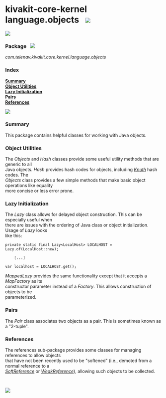 # kivakit-core-kernel language.objects &nbsp; ![](https://telenav.github.io/telenav-assets/images/icons/set-40.png)

![](https://telenav.github.io/telenav-assets/images/separators/horizontal-line.png)

### Package &nbsp; ![](https://telenav.github.io/telenav-assets/images/icons/box-24.png)

*com.telenav.kivakit.core.kernel.language.objects*

### Index

[**Summary**](#summary)  
[**Object Utilities**](#object-utilities)  
[**Lazy Initialization**](#lazy-initialization)  
[**Pairs**](#pairs)  
[**References**](#references)

![](https://telenav.github.io/telenav-assets/images/separators/horizontal-line.png)

### Summary <a name="summary"></a>

This package contains helpful classes for working with Java objects.

### Object Utilities <a name="summary"></a>

The *Objects* and *Hash* classes provide some useful utility methods that are generic to all  
Java objects. *Hash* provides hash codes for objects, including [*Knuth*](https://en.wikipedia.org/wiki/Donald_Knuth) hash codes. The  
*Objects* class provides a few simple methods that make basic object operations like equality  
more concise or less error prone.

### Lazy Initialization <a name="summary"></a>

The *Lazy* class allows for delayed object construction. This can be especially useful when  
there are issues with the ordering of Java class or object initialization. Usage of *Lazy* looks  
like this:

    private static final Lazy<LocalHost> LOCALHOST = Lazy.of(LocalHost::new);

        [...]

    var localhost = LOCALHOST.get();

*MappedLazy* provides the same functionality except that it accepts a *MapFactory* as its  
constructor parameter instead of a *Factory*. This allows construction of objects to be  
parameterized.

### Pairs <a name="summary"></a>

The *Pair* class associates two objects as a pair. This is sometimes known as a "2-tuple".

### References <a name="summary"></a>

The references sub-package provides some classes for managing references to allow objects  
that have not been recently used to be "softened" (i.e., demoted from a normal reference to a  
[*SoftReference*](https://docs.oracle.com/javase/7/docs/api/java/lang/ref/SoftReference.html) or
[*WeakReference*](https://docs.oracle.com/javase/8/docs/api/java/lang/ref/WeakReference.html)), allowing such objects to be collected.

<br/>

![](https://telenav.github.io/telenav-assets/images/separators/horizontal-line.png)
